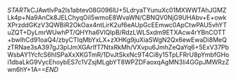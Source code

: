 $START$kCJAwtlvPa2ls1abtev08G096lU+5LdryaTYunuXc01MXWWTAhJGMZLk4p+Na9AnCk8JELChyqOiI5wmoE8WvaWN/CBNQV0NjG9UHAbv+E+owkXPrzddGKzV3QWBiR2OkOax4ntLirK2uf6eAUpGcEEmwc0ApCtwPAU5vhYTuZQT+DyLmrWUwhPT/QHYha6VlQIpB/RdzLWLSxdm9ETXAcw4rYBnCOTT+bwIhCd91oaQ4/zbyCTIqMbYxLX+zXHKg9juXiaSWgN2Qx6ewEwaDi8MeQzTRNae3sA397gJ3pIJmXGArIfT7NtxRkMh/VXvpu6JmhZeQaYq6+5ExV37PbWsbAY1YcfcS6hISPaXxXKGTmR/1DvJtSkxNc9T4Ci8y15TpLFRrU8pYmbfGHoi1dbaLkG9VycEhoybES7c1VZsjMLgbYT8WPZDFaoxqAgMN3Ii4GGpJMWRzZwn6hY+1A==$END$